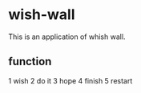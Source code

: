 # wish-wall
This is an application of whish wall.
## function
1 wish
2 do it
3 hope
4 finish
5 restart